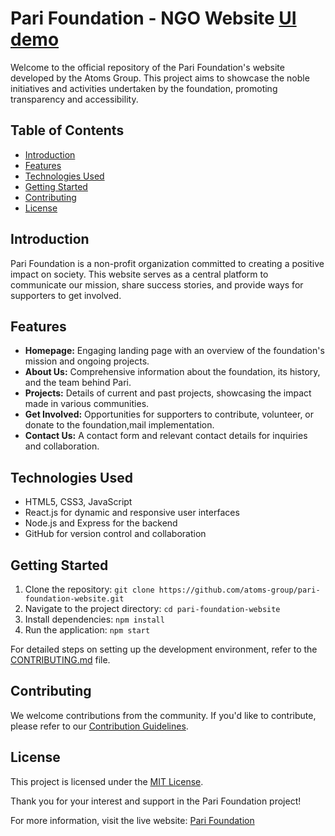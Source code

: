 # Pari Foundation - NGO Website  <a href="https://www.figma.com/proto/dAGHeus7Bt9oncSx0sipKS/Pari-Foundation?type=design&node-id=3-47&t=QLOUcNBbML6PqFhz-0&scaling=min-zoom&page-id=0%3A1"> UI demo </a>

Welcome to the official repository of the Pari Foundation's website developed by the Atoms Group. This project aims to showcase the noble initiatives and activities undertaken by the foundation, promoting transparency and accessibility.

## Table of Contents

- [Introduction](#introduction)
- [Features](#features)
- [Technologies Used](#technologies-used)
- [Getting Started](#getting-started)
- [Contributing](#contributing)
- [License](#license)

## Introduction

Pari Foundation is a non-profit organization committed to creating a positive impact on society. This website serves as a central platform to communicate our mission, share success stories, and provide ways for supporters to get involved.

## Features

- **Homepage:** Engaging landing page with an overview of the foundation's mission and ongoing projects.
- **About Us:** Comprehensive information about the foundation, its history, and the team behind Pari.
- **Projects:** Details of current and past projects, showcasing the impact made in various communities.
- **Get Involved:** Opportunities for supporters to contribute, volunteer, or donate to the foundation,mail implementation.
- **Contact Us:** A contact form and relevant contact details for inquiries and collaboration.

## Technologies Used

- HTML5, CSS3, JavaScript
- React.js for dynamic and responsive user interfaces
- Node.js and Express for the backend
- GitHub for version control and collaboration

## Getting Started

1. Clone the repository: `git clone https://github.com/atoms-group/pari-foundation-website.git`
2. Navigate to the project directory: `cd pari-foundation-website`
3. Install dependencies: `npm install`
4. Run the application: `npm start`

For detailed steps on setting up the development environment, refer to the [CONTRIBUTING.md](CONTRIBUTING.md) file.

## Contributing

We welcome contributions from the community. If you'd like to contribute, please refer to our [Contribution Guidelines](CONTRIBUTING.md).

## License

This project is licensed under the [MIT License](LICENSE).

Thank you for your interest and support in the Pari Foundation project!

For more information, visit the live website: [Pari Foundation](https://parifoundation.org)
